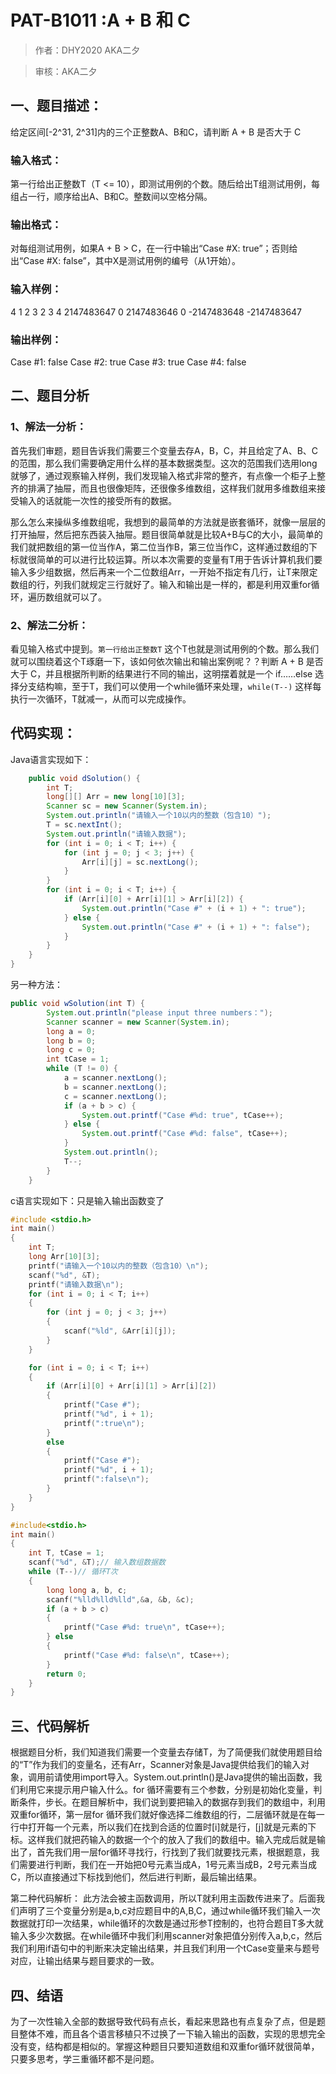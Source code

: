 # PAT-B1011 :A + B 和 C

> 作者：DHY2020 AKA二夕

> 审核：AKA二夕

## 一、题目描述：

给定区间[-2^31, 2^31]内的三个正整数A、B和C，请判断 A + B 是否大于 C

### 输入格式：
第一行给出正整数T（T <= 10），即测试用例的个数。随后给出T组测试用例，每组占一行，顺序给出A、B和C。整数间以空格分隔。

### 输出格式：
对每组测试用例，如果A + B > C，在一行中输出“Case #X: true”；否则给出“Case #X: false”，其中X是测试用例的编号（从1开始）。

### 输入样例：
4
1 2 3
2 3 4
2147483647 0 2147483646
0 -2147483648 -2147483647
### 输出样例：
Case #1: false
Case #2: true
Case #3: true
Case #4: false

## 二、题目分析
 
### 1、解法一分析：
首先我们审题，题目告诉我们需要三个变量去存A，B，C，并且给定了A、B、C的范围，那么我们需要确定用什么样的基本数据类型。这次的范围我们选用long就够了，通过观察输入样例，我们发现输入格式非常的整齐，有点像一个柜子上整齐的排满了抽屉，而且也很像矩阵，还很像多维数组，这样我们就用多维数组来接受输入的话就能一次性的接受所有的数据。

那么怎么来操纵多维数组呢，我想到的最简单的方法就是嵌套循环，就像一层层的打开抽屉，然后把东西装入抽屉。题目很简单就是比较A+B与C的大小，最简单的我们就把数组的第一位当作A，第二位当作B，第三位当作C，这样通过数组的下标就很简单的可以进行比较运算。所以本次需要的变量有T用于告诉计算机我们要输入多少组数据，然后再来一个二位数组Arr，一开始不指定有几行，让T来限定数组的行，列我们就规定三行就好了。输入和输出是一样的，都是利用双重for循环，遍历数组就可以了。

### 2、解法二分析：
看见输入格式中提到。`第一行给出正整数T` 这个T也就是测试用例的个数。那么我们就可以围绕着这个T琢磨一下，该如何依次输出和输出案例呢？？判断 A + B 是否大于 C，并且根据所判断的结果进行不同的输出，这明摆着就是一个 if……else 选择分支结构嘛，至于T，我们可以使用一个while循环来处理，`while(T--)` 这样每执行一次循环，T就减一，从而可以完成操作。


## 代码实现：

Java语言实现如下：

```java
    public void dSolution() {
        int T;
        long[][] Arr = new long[10][3];
        Scanner sc = new Scanner(System.in);
        System.out.println("请输入一个10以内的整数（包含10）");
        T = sc.nextInt();
        System.out.println("请输入数据");
        for (int i = 0; i < T; i++) {
            for (int j = 0; j < 3; j++) {
                Arr[i][j] = sc.nextLong();
            }
        }
        for (int i = 0; i < T; i++) {
            if (Arr[i][0] + Arr[i][1] > Arr[i][2]) {
                System.out.println("Case #" + (i + 1) + ": true");
            } else {
                System.out.println("Case #" + (i + 1) + ": false");
            }
        }
    }
}
```
另一种方法：
```java
public void wSolution(int T) {
        System.out.println("please input three numbers：");
        Scanner scanner = new Scanner(System.in);
        long a = 0;
        long b = 0;
        long c = 0;
        int tCase = 1;
        while (T != 0) {
            a = scanner.nextLong();
            b = scanner.nextLong();
            c = scanner.nextLong();
            if (a + b > c) {
                System.out.printf("Case #%d: true", tCase++);
            } else {
                System.out.printf("Case #%d: false", tCase++);
            }
            System.out.println();
            T--;
        }
    }
 ```
c语言实现如下：只是输入输出函数变了

```C
#include <stdio.h>
int main()
{
    int T;
    long Arr[10][3];
    printf("请输入一个10以内的整数（包含10）\n");
    scanf("%d", &T);
    printf("请输入数据\n");
    for (int i = 0; i < T; i++)
    {
        for (int j = 0; j < 3; j++)
        {
            scanf("%ld", &Arr[i][j]);
        }
    }

    for (int i = 0; i < T; i++)
    {
        if (Arr[i][0] + Arr[i][1] > Arr[i][2])
        {
            printf("Case #");
            printf("%d", i + 1);
            printf(":true\n");
        }
        else
        {
            printf("Case #");
            printf("%d", i + 1);
            printf(":false\n");
        }
    }
}
```

```c
#include<stdio.h>
int main() 
{
    int T, tCase = 1;
    scanf("%d", &T);// 输入数组数据数
    while (T--)// 循环T次
    {
        long long a, b, c;
        scanf("%lld%lld%lld",&a, &b, &c);
        if (a + b > c)
        {
            printf("Case #%d: true\n", tCase++);
        } else
        {
            printf("Case #%d: false\n", tCase++);
        }
        return 0;
    }    
}
```
## 三、代码解析

根据题目分析，我们知道我们需要一个变量去存储T，为了简便我们就使用题目给的“T”作为我们的变量名，还有Arr，Scanner对象是Java提供给我们的输入对象，调用前请使用import导入。System.out.println()是Java提供的输出函数，我们利用它来提示用户输入什么。for 循环需要有三个参数，分别是初始化变量，判断条件，步长。在题目解析中，我们说到要把输入的数据存到我们的数组中，利用双重for循环，第一层for 循环我们就好像选择二维数组的行，二层循环就是在每一行中打开每一个元素，所以我们在找到合适的位置时[i]就是行，[j]就是元素的下标。这样我们就把药输入的数据一个个的放入了我们的数组中。输入完成后就是输出了，首先我们用一层for循环寻找行，行找到了我们就要找元素，根据题意，我们需要进行判断，我们在一开始把0号元素当成A，1号元素当成B，2号元素当成C，所以直接通过下标找到他们，然后进行判断，最后输出结果。

第二种代码解析：
此方法会被主函数调用，所以T就利用主函数传进来了。后面我们声明了三个变量分别是a,b,c对应题目中的A,B,C，通过while循环我们输入一次数据就打印一次结果，while循环的次数是通过形参T控制的，也符合题目T多大就输入多少次数据。在while循环中我们利用scanner对象把值分别传入a,b,c，然后我们利用if语句中的判断来决定输出结果，并且我们利用一个tCase变量来与题号对应，让输出结果与题目要求的一致。

## 四、结语

为了一次性输入全部的数据导致代码有点长，看起来思路也有点复杂了点，但是题目整体不难，而且各个语言移植只不过换了一下输入输出的函数，实现的思想完全没有变，结构都是相似的。掌握这种题目只要知道数组和双重for循环就很简单，只要多思考，学三重循环都不是问题。
